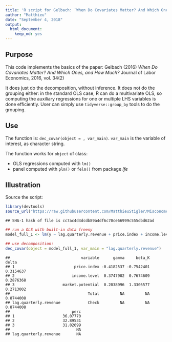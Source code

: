 ```yaml
---
title: 'R script for Gelbach: `When Do Covariates Matter? And Which Ones, and How Much?`'
author: "Matthieu"
date: "September 4, 2018"
output:
  html_document:
    keep_md: yes
---
```




## Purpose

This code implements the basics of the paper: Gelbach (2016) *When Do Covariates Matter? And Which Ones, and How Much?* Journal of Labor Economics, 2016, vol. 34(2)

It does just do the decomposition, without inference. It does not do the grouping either: in the standard OLS case, R can do a multivariate OLS, so computing the auxiliary regressions for one or multiple LHS variables is done efficiently. User can simply use `tidyverse::group_by` tools to do the grouping. 


## Use

The function is: `dec_covar(object = , var_main)`. `var_main` is the variable of interest, as character string.

The function works for `object` of class:
 * OLS regressions computed with `lm()` 
 * panel computed with  `plm()` or `felm()` from package *lfe*


## Illustration


Source the script:


```r
library(devtools)
source_url("https://raw.githubusercontent.com/MatthieuStigler/Misconometrics/master/Gelbach_decompo/dec_covar.R")
```

```
## SHA-1 hash of file is cc7ac4d4dcdb89a4df6c70ce66999c555dbd62ad
```


```r
## run a OLS with built-in data freeny
model_full_1 <- lm(y ~ lag.quarterly.revenue + price.index + income.level + market.potential, data=freeny)

## use decomposition:
dec_covar(object = model_full_1, var_main = "lag.quarterly.revenue")
```

```
##                               variable      gamma     beta_K     delta
## 1                          price.index -0.4182537 -0.7542401 0.3154637
## 2                         income.level  0.3747902  0.7674609 0.2876368
## 3                     market.potential  0.2038996  1.3305577 0.2713002
##                                  Total         NA         NA 0.8744008
## lag.quarterly.revenue            Check         NA         NA 0.8744008
##                           perc
## 1                     36.07770
## 2                     32.89531
## 3                     31.02699
##                             NA
## lag.quarterly.revenue       NA
```

